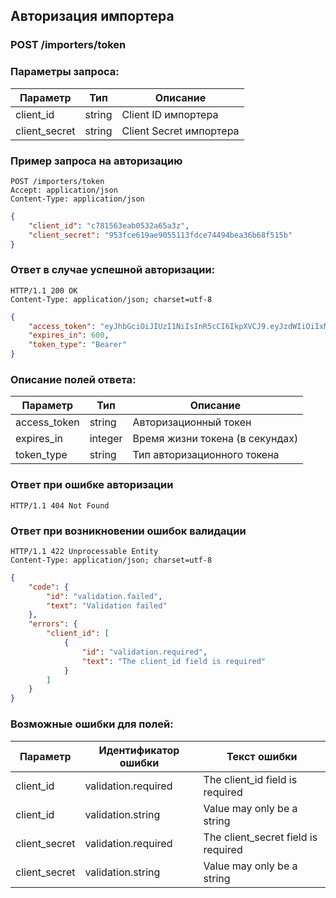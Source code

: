 ## Авторизация импортера

### POST /importers/token

### Параметры запроса<a name="parameters"></a>:

|Параметр|Тип|Описание|
|---|---|---|
|client_id|string|Client ID импортера|
|client_secret|string|Client Secret импортера|

### Пример запроса на авторизацию

```http
POST /importers/token
Accept: application/json
Content-Type: application/json
```
```json
{
    "client_id": "c781563eab0532a65a3z",
    "client_secret": "953fce619ae9055113fdce74494bea36b68f515b"
}
```

### Ответ в случае успешной авторизации<a name="response"></a>:

```http
HTTP/1.1 200 OK
Content-Type: application/json; charset=utf-8
```
```json
{
    "access_token": "eyJhbGciOiJIUzI1NiIsInR5cCI6IkpXVCJ9.eyJzdWIiOiIxMjM0NTY3ODkwIiwibmFtZSI6IkpvaG4gRG9lIiwiYWRtaW4iOnRydWV9.TJVA95OrM7E2cBab30RMHrHDcEfxjoYZgeFONFh7HgQ",
    "expires_in": 600,
    "token_type": "Bearer"
}
```

### Описание полей ответа<a name="fields"></a>:

|Параметр|Тип|Описание|
|---|---|---|
|access_token|string|Авторизационный токен|
|expires_in|integer|Время жизни токена (в секундах)|
|token_type|string|Тип авторизационного токена|

### Ответ при ошибке авторизации

```http
HTTP/1.1 404 Not Found
```

### Ответ при возникновении ошибок валидации

```http
HTTP/1.1 422 Unprocessable Entity
Content-Type: application/json; charset=utf-8
```
```json
{
    "code": {
        "id": "validation.failed",
        "text": "Validation failed"
    },
    "errors": {
        "client_id": [
            {
                "id": "validation.required", 
                "text": "The client_id field is required"
            }
        ]
    }
}
```

### Возможные ошибки для полей<a name="errors"></a>:

|Параметр|Идентификатор ошибки|Текст ошибки|
|---|---|---|
|client_id|validation.required|The client_id field is required|
|client_id|validation.string|Value may only be a string|
|client_secret|validation.required|The client_secret field is required|
|client_secret|validation.string|Value may only be a string|
